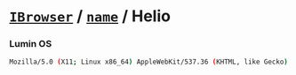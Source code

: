 # [`IBrowser`](/api/main/get-browser.md) / [`name`](../name.md) / Helio

### Lumin OS

```sh
Mozilla/5.0 (X11; Linux x86_64) AppleWebKit/537.36 (KHTML, like Gecko) Chrome/89.0.4389.72 Safari/537.36 Helio/0.98.20
```